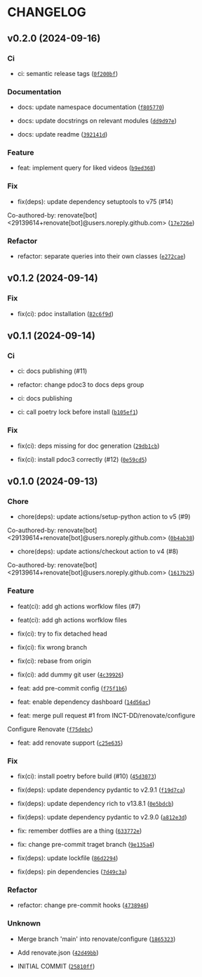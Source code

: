 # CHANGELOG

## v0.2.0 (2024-09-16)

### Ci

* ci: semantic release tags ([`0f200bf`](https://github.com/INCT-DD/tiktok-sdk/commit/0f200bf3250d43bf988148f9fc442f6b0174eb48))

### Documentation

* docs: update namespace documentation ([`f805770`](https://github.com/INCT-DD/tiktok-sdk/commit/f80577048e1322c1e4c906b1fd14c34d12d27f97))

* docs: update docstrings on relevant modules ([`dd9d97e`](https://github.com/INCT-DD/tiktok-sdk/commit/dd9d97e7ff993ea5548836f2fecb5a2d57fbbcc0))

* docs: update readme ([`392141d`](https://github.com/INCT-DD/tiktok-sdk/commit/392141d4f038466bd380c4be615336e914f31b1e))

### Feature

* feat: implement query for liked videos ([`b9ed368`](https://github.com/INCT-DD/tiktok-sdk/commit/b9ed368d35d4698dfc187d35d40be23ec0ab7d56))

### Fix

* fix(deps): update dependency setuptools to v75 (#14)

Co-authored-by: renovate[bot] &lt;29139614+renovate[bot]@users.noreply.github.com&gt; ([`17e726e`](https://github.com/INCT-DD/tiktok-sdk/commit/17e726efa3db9f71bf57d4c6508c3d6da2606878))

### Refactor

* refactor: separate queries into their own classes ([`e272cae`](https://github.com/INCT-DD/tiktok-sdk/commit/e272caeae00a3f66bf99ddee583421b72d6275e3))

## v0.1.2 (2024-09-14)

### Fix

* fix(ci): pdoc installation ([`82c6f9d`](https://github.com/INCT-DD/tiktok-sdk/commit/82c6f9d700fbc1db30929a8b999ab94424d8d4a0))

## v0.1.1 (2024-09-14)

### Ci

* ci: docs publishing (#11)

* refactor: change pdoc3 to docs deps group

* ci: docs publishing

* ci: call poetry lock before install ([`b105ef1`](https://github.com/INCT-DD/tiktok-sdk/commit/b105ef1bf38dc2eff1c52b9b49d5a4d60128c8b0))

### Fix

* fix(ci): deps missing for doc generation ([`29db1cb`](https://github.com/INCT-DD/tiktok-sdk/commit/29db1cb802ecc03f1d17bb30afaf74fcb73e4944))

* fix(ci): install pdoc3 correctly (#12) ([`0e59cd5`](https://github.com/INCT-DD/tiktok-sdk/commit/0e59cd51e20648f2bf77fb27224aee3eb7c45dce))

## v0.1.0 (2024-09-13)

### Chore

* chore(deps): update actions/setup-python action to v5 (#9)

Co-authored-by: renovate[bot] &lt;29139614+renovate[bot]@users.noreply.github.com&gt; ([`0b4ab38`](https://github.com/INCT-DD/tiktok-sdk/commit/0b4ab38951b86133b8e4c8fa4dee0fd44119d5c6))

* chore(deps): update actions/checkout action to v4 (#8)

Co-authored-by: renovate[bot] &lt;29139614+renovate[bot]@users.noreply.github.com&gt; ([`1617b25`](https://github.com/INCT-DD/tiktok-sdk/commit/1617b25c33508439bd142ba6a43b84b9157f6e16))

### Feature

* feat(ci): add gh actions worfklow files (#7)

* feat(ci): add gh actions worfklow files

* fix(ci): try to fix detached head

* fix(ci): fix wrong branch

* fix(ci): rebase from origin

* fix(ci): add dummy git user ([`4c39926`](https://github.com/INCT-DD/tiktok-sdk/commit/4c3992619bbb92b4424d259aa2eea08aa96e0074))

* feat: add pre-commit config ([`f75f1b6`](https://github.com/INCT-DD/tiktok-sdk/commit/f75f1b65e3b2769a06674910d2a1f4dd95c65c90))

* feat: enable dependency dashboard ([`14d56ac`](https://github.com/INCT-DD/tiktok-sdk/commit/14d56ac926e71a402068f4952200e37723437268))

* feat: merge pull request #1 from INCT-DD/renovate/configure

Configure Renovate ([`f75debc`](https://github.com/INCT-DD/tiktok-sdk/commit/f75debcc8814ff0d8b080aead35ea621627bb092))

* feat: add renovate support ([`c25e635`](https://github.com/INCT-DD/tiktok-sdk/commit/c25e635d6a469fa96498ca2e9c36e173868cb88a))

### Fix

* fix(ci): install poetry before build (#10) ([`45d3073`](https://github.com/INCT-DD/tiktok-sdk/commit/45d30734a651da46ccc5ba16052aee5e823dbf12))

* fix(deps): update dependency pydantic to v2.9.1 ([`f19d7ca`](https://github.com/INCT-DD/tiktok-sdk/commit/f19d7ca748f2d0b1ad8ee487e67c889a5fef5b36))

* fix(deps): update dependency rich to v13.8.1 ([`0e5bdcb`](https://github.com/INCT-DD/tiktok-sdk/commit/0e5bdcbda15e6f27cd8315f093f87400fcba6c33))

* fix(deps): update dependency pydantic to v2.9.0 ([`a812e3d`](https://github.com/INCT-DD/tiktok-sdk/commit/a812e3dbbe8a95105844c441857dcdf1093c7f4d))

* fix: remember dotflies are a thing ([`633772e`](https://github.com/INCT-DD/tiktok-sdk/commit/633772eea95def33c6eeb7fa76b71c116e4c4458))

* fix: change pre-commit traget branch ([`9e135a4`](https://github.com/INCT-DD/tiktok-sdk/commit/9e135a452481b70561c98d6f5dfc4fb9a98294ed))

* fix(deps): update lockfile ([`86d2294`](https://github.com/INCT-DD/tiktok-sdk/commit/86d22945f13b676fe78f60dc50a3cec1d9f9e2cc))

* fix(deps): pin dependencies ([`7d49c3a`](https://github.com/INCT-DD/tiktok-sdk/commit/7d49c3a522432fcaf750a5c93d0a82327ad11fca))

### Refactor

* refactor: change pre-commit hooks ([`4738946`](https://github.com/INCT-DD/tiktok-sdk/commit/4738946826656cd8ffb2c53a441820640e2c359e))

### Unknown

* Merge branch &#39;main&#39; into renovate/configure ([`1865323`](https://github.com/INCT-DD/tiktok-sdk/commit/18653236a42530b22e35e240be674068c0d65765))

* Add renovate.json ([`42d49bb`](https://github.com/INCT-DD/tiktok-sdk/commit/42d49bb60b8ef537e792357e5a70fc7294772857))

* INITIAL COMMIT ([`25810ff`](https://github.com/INCT-DD/tiktok-sdk/commit/25810ff9f008a56666661787eb7e73b0430bfa87))
